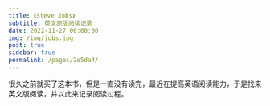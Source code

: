 ```yaml
---
title: 《Steve Jobs》
subtitle: 英文原版阅读记录
date: 2022-11-27 00:00:00
img: /img/jobs.jpg
post: true
sidebar: true
permalink: /pages/2e5da4/
---
```


很久之前就买了这本书，但是一直没有读完，最近在提高英语阅读能力，于是找来英文版阅读，并以此来记录阅读过程。